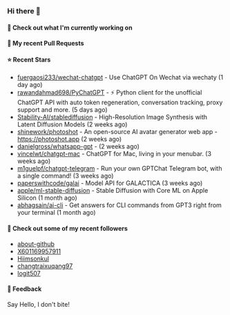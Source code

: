 ### Hi there 👋

#### 👷 Check out what I'm currently working on

#### 🔨 My recent Pull Requests


#### ⭐ Recent Stars

- [fuergaosi233/wechat-chatgpt](https://github.com/fuergaosi233/wechat-chatgpt) - Use ChatGPT On Wechat via wechaty (1 day ago)
- [rawandahmad698/PyChatGPT](https://github.com/rawandahmad698/PyChatGPT) - ⚡️ Python client for the unofficial ChatGPT API with auto token regeneration, conversation tracking, proxy support and more. (5 days ago)
- [Stability-AI/stablediffusion](https://github.com/Stability-AI/stablediffusion) - High-Resolution Image Synthesis with Latent Diffusion Models (2 weeks ago)
- [shinework/photoshot](https://github.com/shinework/photoshot) - An open-source AI avatar generator web app - https://photoshot.app (2 weeks ago)
- [danielgross/whatsapp-gpt](https://github.com/danielgross/whatsapp-gpt) -  (2 weeks ago)
- [vincelwt/chatgpt-mac](https://github.com/vincelwt/chatgpt-mac) - ChatGPT for Mac, living in your menubar. (3 weeks ago)
- [m1guelpf/chatgpt-telegram](https://github.com/m1guelpf/chatgpt-telegram) - Run your own GPTChat Telegram bot, with a single command! (3 weeks ago)
- [paperswithcode/galai](https://github.com/paperswithcode/galai) - Model API for GALACTICA (3 weeks ago)
- [apple/ml-stable-diffusion](https://github.com/apple/ml-stable-diffusion) - Stable Diffusion with Core ML on Apple Silicon (1 month ago)
- [abhagsain/ai-cli](https://github.com/abhagsain/ai-cli) - Get answers for CLI commands from GPT3 right from your terminal (1 month ago)

#### 👯 Check out some of my recent followers

- [about-github](https://github.com/about-github)
- [X601169957911](https://github.com/X601169957911)
- [Hiimsonkul](https://github.com/Hiimsonkul)
- [changtraixuqang97](https://github.com/changtraixuqang97)
- [logit507](https://github.com/logit507)

#### 💬 Feedback

Say Hello, I don't bite!